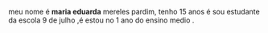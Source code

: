 meu nome é **maria eduarda** mereles pardim, tenho 15 anos é sou estudante da escola 9 de julho ,é estou no 1 ano do ensino medio .

